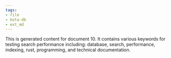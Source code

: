 ```yaml
---
tags:
- file
- kota-db
- ext_md
---
```

This is generated content for document 10. It contains various keywords for testing search performance including: database, search, performance, indexing, rust, programming, and technical documentation.